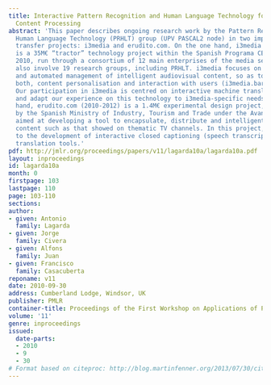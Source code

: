 ```yaml
---
title: Interactive Pattern Recognition and Human Language Technology for Digital Audiovisual
  Content Processing
abstract: 'This paper describes ongoing research work by the Pattern Recognition and
  Human Language Technology (PRHLT) group (UPV PASCAL2 node) in two important technology
  transfer projects: i3media and erudito.com. On the one hand, i3media (2007-2010)
  is a 35M€ “tractor” technology project within the Spanish Programa CENIT-Ingenio
  2010, run through a consortium of 12 main enterprises of the media sector, which
  also involve 19 research groups, including PRHLT. i3media focuses on the creation
  and automated management of intelligent audiovisual content, so as to facilitate
  both, content personalisation and interaction with users (i3media.barcelonamedia.org).
  Our participation in i3media is centred on interactive machine translation, to transfer
  and adapt our experience on this technology to i3media-specific needs. On the other
  hand, erudito.com (2010-2012) is a 1.4M€ experimental design project, supported
  by the Spanish Ministry of Industry, Tourism and Trade under the Avanza I+D program,
  aimed at developing a tool to encapsulate, distribute and intelligently use digital
  content such as that showed on thematic TV channels. In this project, PRHLT contributes
  to the development of interactive closed captioning (speech transcription) and machine
  translation tools.'
pdf: http://jmlr.org/proceedings/papers/v11/lagarda10a/lagarda10a.pdf
layout: inproceedings
id: lagarda10a
month: 0
firstpage: 103
lastpage: 110
page: 103-110
sections: 
author:
- given: Antonio
  family: Lagarda
- given: Jorge
  family: Civera
- given: Alfons
  family: Juan
- given: Francisco
  family: Casacuberta
reponame: v11
date: 2010-09-30
address: Cumberland Lodge, Windsor, UK
publisher: PMLR
container-title: Proceedings of the First Workshop on Applications of Pattern Analysis
volume: '11'
genre: inproceedings
issued:
  date-parts:
  - 2010
  - 9
  - 30
# Format based on citeproc: http://blog.martinfenner.org/2013/07/30/citeproc-yaml-for-bibliographies/
---
```

